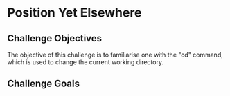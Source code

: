 # Position Yet Elsewhere

## Challenge Objectives
The objective of this challenge is to familiarise one with the "cd"  command, which is used to change the current working directory.

## Challenge Goals

